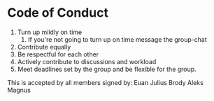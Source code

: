 # Code of Conduct
1. Turn up mildly on time
    1. If you're not going to turn up on time message the group-chat
2. Contribute equally
3. Be respectful for each other
4. Actively contribute to discussions and workload
5. Meet deadlines set by the group and be flexible for the group.

This is accepted by all members
signed by:
Euan
Julius
Brody
Aleks
Magnus
